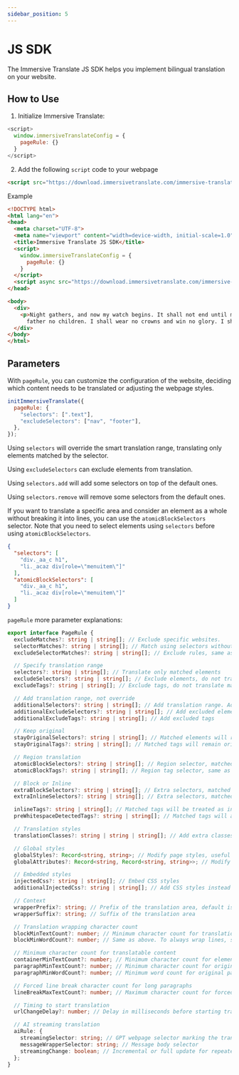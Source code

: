```yaml
---
sidebar_position: 5
---
```


# JS SDK

The Immersive Translate JS SDK helps you implement bilingual translation on your website.

## How to Use

1. Initialize Immersive Translate:

```js
<script>
  window.immersiveTranslateConfig = {
    pageRule: {}
  }
</script>
```

2. Add the following `script` code to your webpage

```html
<script src="https://download.immersivetranslate.com/immersive-translate-sdk-latest.js"></script>
```


Example

```html
<!DOCTYPE html>
<html lang="en">
<head>
  <meta charset="UTF-8">
  <meta name="viewport" content="width=device-width, initial-scale=1.0">
  <title>Immersive Translate JS SDK</title>
  <script>
    window.immersiveTranslateConfig = {
      pageRule: {}
    }
  </script>
  <script async src="https://download.immersivetranslate.com/immersive-translate-sdk-latest.js"></script>
</head>

<body>
  <div>
    <p>Night gathers, and now my watch begins. It shall not end until my death. I shall take no wife, hold no lands,
      father no children. I shall wear no crowns and win no glory. I shall live and die at my post.</p>
  </div>
</body>
</html>
```

## Parameters

With `pageRule`, you can customize the configuration of the website, deciding which content needs to be translated or adjusting the webpage styles.

```js
initImmersiveTranslate({
  pageRule: {
    "selectors": [".text"],
    "excludeSelectors": ["nav", "footer"],
  },
});
```

Using `selectors` will override the smart translation range, translating only elements matched by the selector.

Using `excludeSelectors` can exclude elements from translation.

Using `selectors.add` will add some selectors on top of the default ones.

Using `selectors.remove` will remove some selectors from the default ones.

If you want to translate a specific area and consider an element as a whole without breaking it into lines, you can use the `atomicBlockSelectors` selector. Note that you need to select elements using `selectors` before using `atomicBlockSelectors`.

```json
{
  "selectors": [
    "div._aa_c h1",
    "li._acaz div[role=\"menuitem\"]"
  ],
  "atomicBlockSelectors": [
    "div._aa_c h1",
    "li._acaz div[role=\"menuitem\"]"
  ]
}
```

`pageRule` more parameter explanations:

```typescript
export interface PageRule {
  excludeMatches?: string | string[]; // Exclude specific websites.
  selectorMatches?: string | string[]; // Match using selectors without specifying all URLs
  excludeSelectorMatches?: string | string[]; // Exclude rules, same as above.

  // Specify translation range
  selectors?: string | string[]; // Translate only matched elements
  excludeSelectors?: string | string[]; // Exclude elements, do not translate matched elements
  excludeTags?: string | string[]; // Exclude tags, do not translate matched tags

  // Add translation range, not override
  additionalSelectors?: string | string[]; // Add translation range. Add translation positions in smart translation areas.
  additionalExcludeSelectors?: string | string[]; // Add excluded elements to prevent smart translation in specific positions.
  additionalExcludeTags?: string | string[]; // Add excluded tags

  // Keep original
  stayOriginalSelectors?: string | string[]; // Matched elements will remain original. Commonly used for tags on forum websites.
  stayOriginalTags?: string | string[]; // Matched tags will remain original, such as `code`

  // Region translation
  atomicBlockSelectors?: string | string[]; // Region selector, matched elements will be considered as a whole, not translated in segments
  atomicBlockTags?: string | string[]; // Region tag selector, same as above

  // Block or Inline
  extraBlockSelectors?: string | string[]; // Extra selectors, matched elements will be treated as block elements, occupying one line.
  extraInlineSelectors?: string | string[]; // Extra selectors, matched elements will be treated as inline elements.

  inlineTags?: string | string[]; // Matched tags will be treated as inline elements
  preWhitespaceDetectedTags?: string | string[]; // Matched tags will automatically wrap lines

  // Translation styles
  translationClasses?: string | string | string[]; // Add extra classes to the translation

  // Global styles
  globalStyles?: Record<string, string>; // Modify page styles, useful when translations cause page disorder.
  globalAttributes?: Record<string, Record<string, string>>; // Modify attributes of page elements

  // Embedded styles
  injectedCss?: string | string[]; // Embed CSS styles
  additionalInjectedCss?: string | string[]; // Add CSS styles instead of directly overriding.

  // Context
  wrapperPrefix?: string; // Prefix of the translation area, default is smart, decides whether to wrap lines based on the number of characters.
  wrapperSuffix?: string; // Suffix of the translation area

  // Translation wrapping character count
  blockMinTextCount?: number; // Minimum character count for translation as a block, otherwise, the translation will be an inline element.
  blockMinWordCount?: number; // Same as above. To always wrap lines, set both to 0.

  // Minimum character count for translatable content
  containerMinTextCount?: number; // Minimum character count for elements to be translated during smart recognition, default is 18
  paragraphMinTextCount?: number; // Minimum character count for original paragraph, content greater than the number will be translated
  paragraphMinWordCount?: number; // Minimum word count for original paragraph

  // Forced line break character count for long paragraphs
  lineBreakMaxTextCount?: number; // Maximum character count for forced line break when translating long paragraphs.

  // Timing to start translation
  urlChangeDelay?: number; // Delay in milliseconds before starting translation after entering the page. Default is 250ms to wait for webpage initialization.

  // AI streaming translation
  aiRule: {
    streamingSelector: string; // GPT webpage selector marking the translating element
    messageWrapperSelector: string; // Message body selector
    streamingChange: boolean; // Incremental or full update for repeated messages in GPT-like webpages. GPT is incremental
  };
}
```